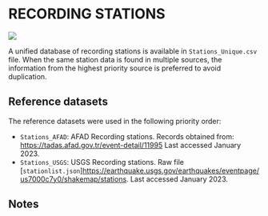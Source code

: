 # RECORDING STATIONS

![](recording_stations.png)

A unified database of recording stations is available in `Stations_Unique.csv` file.
When the same station data is found in multiple sources, the information from the highest priority source is preferred to avoid duplication.


## Reference datasets

The reference datasets were used in the following priority order:
- `Stations_AFAD`: AFAD Recording stations. Records obtained from: https://tadas.afad.gov.tr/event-detail/11995 Last accessed January 2023.
- `Stations_USGS`: USGS Recording stations. Raw file [`stationlist.json`]https://earthquake.usgs.gov/earthquakes/eventpage/us7000c7y0/shakemap/stations. Last accessed January 2023.

## Notes
